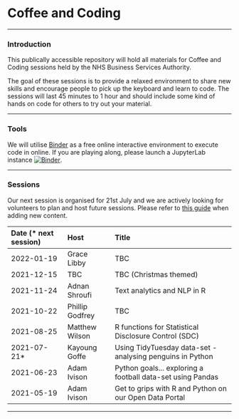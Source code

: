 # Coffee and Coding

---

### Introduction

This publically accessible repository will hold all materials for Coffee and Coding sessions held by the NHS Business Services Authority.

The goal of these sessions is to provide a relaxed environment to share new skills and encourage people to pick up the keyboard and learn to code. The sessions will last 45 minutes to 1 hour and should include some kind of hands on code for others to try out your material.

---

### Tools

We will utilise [Binder](https://mybinder.org/v2/gh/sfdsa/HEAD) as a free online interactive environment to execute code in online. If you are playing along, please launch a JupyterLab instance [![Binder](https://mybinder.org/badge_logo.svg)](https://mybinder.org/v2/gl/nhsbsa%2Finsight%2Fshared%2Fcoffee-and-coding/master?urlpath=lab).

---

### Sessions

Our next session is organised for 21st July and we are actively looking for volunteers to plan and host future sessions. Please refer to [this guide](CONTRIBUTING.md) when adding new content.

| Date (* next session) | Host            | Title                                                      |
| :-------------------- | :-------------- | :--------------------------------------------------------- | 
| 2022-01-19            | Grace Libby     | TBC                                                        |
| 2021-12-15            | TBC             | TBC (Christmas themed)                                     |
| 2021-11-24            | Adnan Shroufi   | Text analytics and NLP in R                                |
| 2021-10-22            | Phillip Godfrey | TBC                                                        |
| 2021-08-25            | Matthew Wilson  | R functions for Statistical Disclosure Control (SDC)       |
| 2021-07-21*           | Kayoung Goffe   | Using TidyTuesday data-set - analysing penguins in Python  |
| 2021-06-23            | Adam Ivison     | Python goals... exploring a football data-set using Pandas |
| 2021-05-19            | Adam Ivison     | Get to grips with R and Python on our Open Data Portal     |

---
